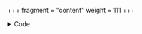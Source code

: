 +++
fragment = "content"
weight = 111
+++

<details><summary>Code</summary>

```+++
fragment = "repositories_github"
weight = 100
background = "secondary"

user = "okkur"
count = 4 # default is 4
display_forks = false # default is false
sort = "stargazers_count" # default is "stargazers_count"
# allowlist = ["syna", "syna-start"]
+++
```
</details>
